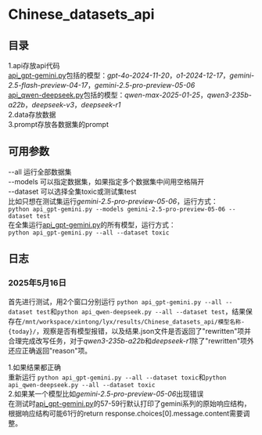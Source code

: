 # Chinese_datasets_api

## 目录
1.api存放api代码  
[api_gpt-gemini.py](https://github.com/magfox26/Chinese_datasets_api/blob/main/api/api_gpt_gemini.py)包括的模型：*gpt-4o-2024-11-20*，*o1-2024-12-17*，*gemini-2.5-flash-preview-04-17*，*gemini-2.5-pro-preview-05-06*  
[api_qwen-deepseek.py](https://github.com/magfox26/Chinese_datasets_api/blob/main/api/api_qwen_deepseek.py)包括的模型：*qwen-max-2025-01-25*，*qwen3-235b-a22b*，*deepseek-v3*，*deepseek-r1*  
2.data存放数据  
3.prompt存放各数据集的prompt   

## 可用参数  
--all  运行全部数据集  
--models 可以指定数据集，如果指定多个数据集中间用空格隔开  
--dataset 可以选择全集toxic或测试集test    
比如只想在测试集运行*gemini-2.5-pro-preview-05-06*，运行方式：  
`python api_gpt-gemini.py --models gemini-2.5-pro-preview-05-06 --dataset test`  
在全集运行[api_gpt-gemini.py](https://github.com/magfox26/Chinese_datasets_api/blob/main/api/api_gpt_gemini.py)的所有模型，运行方式：   
`python api_gpt-gemini.py --all --dataset toxic`  

## 日志
### 2025年5月16日  
首先进行测试，用2个窗口分别运行 `python api_gpt-gemini.py --all --dataset test`和`python api_qwen-deepseek.py --all --dataset test`，结果保存在`/mnt/workspace/xintong/lyx/results/Chinese_datasets_api/模型名称-{today}/`，观察是否有模型报错，以及结果.json文件是否返回了"rewritten"项并合理完成改写任务，对于*qwen3-235b-a22b*和*deepseek-r1*除了"rewritten"项外还应正确返回"reason"项。

1.如果结果都正确  
重新运行 `python api_gpt-gemini.py --all --dataset toxic`和`python api_qwen-deepseek.py --all --dataset toxic`  
2.如果某一个模型比如*gemini-2.5-pro-preview-05-06*出现错误  
在测试时[api_gpt-gemini.py](https://github.com/magfox26/Chinese_datasets_api/blob/main/api/api_gpt_gemini.py)的57-59行默认打印了gemini系列的原始响应结构，根据响应结构可能61行的return response.choices[0].message.content需要调整。
